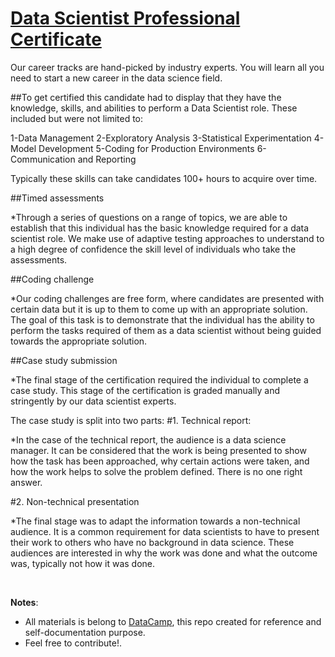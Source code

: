 
#  [Data Scientist Professional Certificate](https://app.datacamp.com/certification/data-scientist-professional)


Our career tracks are hand-picked by industry experts. You will learn all you need to start a new career in the data science field.



##To get certified this candidate had to display that they have the knowledge, skills, and abilities to perform a Data Scientist role. These included but were not limited to:

1-Data Management
2-Exploratory Analysis
3-Statistical Experimentation
4-Model Development
5-Coding for Production Environments
6-Communication and Reporting


Typically these skills can take candidates 100+ hours to acquire over time.


##Timed assessments

*Through a series of questions on a range of topics, we are able to establish that this individual has the basic knowledge required for a data scientist role. We make use of adaptive testing approaches to understand to a high degree of confidence the skill level of individuals who take the assessments.

##Coding challenge

*Our coding challenges are free form, where candidates are presented with certain data but it is up to them to come up with an appropriate solution. The goal of this task is to demonstrate that the individual has the ability to perform the tasks required of them as a data scientist without being guided towards the appropriate solution.

##Case study submission

*The final stage of the certification required the individual to complete a case study. This stage of the certification is graded manually and stringently by our data scientist experts.

The case study is split into two parts:
#1. Technical report:

*In the case of the technical report, the audience is a data science manager. It can be considered that the work is being presented to show how the task has been approached, why certain actions were taken, and how the work helps to solve the problem defined. There is no one right answer.

#2. Non-technical presentation

*The final stage was to adapt the information towards a non-technical audience. It is a common requirement for data scientists to have to present their work to others who have no background in data science. These audiences are interested in why the work was done and what the outcome was, typically not how it was done.



<br>

**Notes**: 

* All materials is belong to [DataCamp](https://datacamp.com), this repo created for reference and self-documentation purpose.
* Feel free to contribute!.
